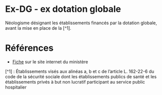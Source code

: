 # Ex-DG - ex dotation globale
<!-- SPDX-License-Identifier: MPL-2.0 -->

Néologisme désignant les établissements financés par la dotation globale, avant la mise en place de la <link-previewer href="T2A.html" text="tarification à l’activité" preview-title="T2A - Tarification à l'activité" preview-text="La tarification à l'activité (T2A) est un mode de financement des établissements de santé français issu de la réforme hospitalière du plan Hôpital 2007, qui vise à médicaliser le financement tout en équilibrant l'allocation des ressources financières et en responsabilisant les acteurs de santé. " />[^1].

# Références

- [Fiche](https://solidarites-sante.gouv.fr/professionnels/gerer-un-etablissement-de-sante-medico-social/financement/financement-des-etablissements-de-sante-10795/financement-des-etablissements-de-sante-glossaire/article/ex-dg-ex-dotation-globale) sur le site internet du ministère

[^1] : Établissements visés aux alinéas a, b et c de l’article L. 162-22-6 du code de la sécurité sociale dont les établissements publics de santé et les établissements privés à but non lucratif participant au service public hospitalier